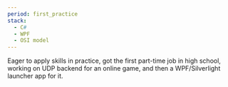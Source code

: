 ```yaml
---
period: first_practice
stack:
  - C#
  - WPF
  - OSI model
---
```


Eager to apply skills in practice, got the first part-time job in high school, working on UDP backend for an online game, and then a WPF/Silverlight launcher app for it.
